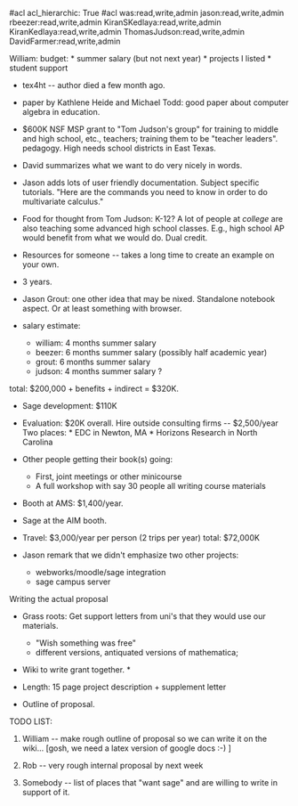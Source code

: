 #acl acl_hierarchic: True
#acl was:read,write,admin jason:read,write,admin rbeezer:read,write,admin KiranSKedlaya:read,write,admin KiranKedlaya:read,write,admin ThomasJudson:read,write,admin DavidFarmer:read,write,admin

William:
   budget: * summer salary (but not next year)
           * projects I listed
           * student support


 * tex4ht -- author died a few month ago.

 * paper by Kathlene Heide and Michael Todd: good paper about computer algebra in education.

 * $600K NSF MSP grant to "Tom Judson's group" for training to middle
  and high school, etc., teachers; training them to be "teacher leaders".
  pedagogy.   High needs school districts in East Texas.

 * David summarizes what we want to do very nicely in words.

 * Jason adds lots of user friendly documentation.  Subject specific
 tutorials.  "Here are the commands you need to know in order to do
 multivariate calculus."

 * Food for thought from Tom Judson: K-12?  A lot of people at *college* are also teaching some advanced high school classes.  E.g., high school AP would benefit from what we would do.  Dual credit.

 * Resources for someone -- takes a long time to create an example on your own.


 * 3 years.

 * Jason Grout: one other idea that may be nixed.  Standalone notebook aspect. Or at least something with browser.

 * salary estimate:

   * william: 4 months summer salary
   * beezer:  6 months summer salary (possibly half academic year)
   * grout:   6 months summer salary
   * judson:  4 months summer salary ?

 total: $200,000 + benefits + indirect = $320K.

 * Sage development: $110K

 * Evaluation: $20K overall. 
   Hire outside consulting firms -- $2,500/year
   Two places:
        * EDC in Newton, MA
        * Horizons Research in North Carolina

 * Other people getting their book(s) going:
    * First, joint meetings or other minicourse
    * A full workshop with say 30 people all writing course materials
   

 * Booth at AMS: $1,400/year.

 * Sage at the AIM booth.

 * Travel: $3,000/year per person  (2 trips per year)
   total: $72,000K

 * Jason remark that we didn't emphasize two other projects:
     * webworks/moodle/sage integration
     * sage campus server

 
Writing the actual proposal

 * Grass roots: Get support letters from uni's that they would use our materials.
     * "Wish something was free"
     * different versions, antiquated versions of mathematica;

 * Wiki to write grant together. *

 * Length: 15 page project description + supplement letter

 * Outline of proposal.

TODO LIST:

1. William -- make rough outline of proposal so we can write it on the
wiki... [gosh, we need a latex version of google docs :-) ]

2. Rob  -- very rough internal proposal by next week

3. Somebody -- list of places that "want sage" and are willing to
write in support of it.
